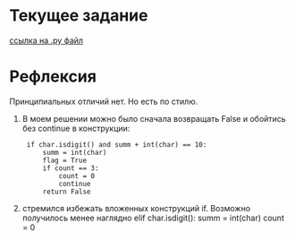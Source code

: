 # Текущее задание
[ссылка на .py файл](problemset_2.py)

# Рефлексия
Принципиальных отличий нет. Но есть по стилю.
1. В моем решении можно было сначала возвращать False и обойтись без continue в конструкции:

        if char.isdigit() and summ + int(char) == 10:
            summ = int(char)
            flag = True
            if count == 3:
                count = 0
                continue
            return False
   
3. стремился избежать вложенных конструкций if. Возможно получилось менее наглядно
        elif char.isdigit():
            summ = int(char)
            count = 0



